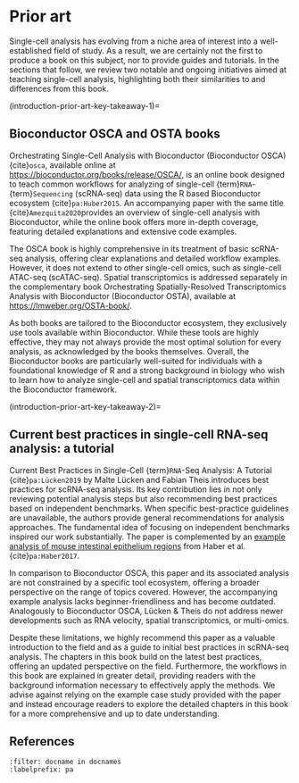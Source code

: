 # Prior art

Single-cell analysis has evolving from a niche area of interest into a well-established field of study.
As a result, we are certainly not the first to produce a book on this subject, nor to provide guides and tutorials.
In the sections that follow, we review two notable and ongoing initiatives aimed at teaching single-cell analysis, highlighting both their similarities to and differences from this book.

(introduction-prior-art-key-takeaway-1)=

## Bioconductor OSCA and OSTA books

Orchestrating Single-Cell Analysis with Bioconductor (Bioconductor OSCA) {cite}`osca`, available online at https://bioconductor.org/books/release/OSCA/, is an online book designed to teach common workflows for analyzing of single-cell {term}`RNA`-{term}`Sequencing` (scRNA-seq) data using the R based Bioconductor ecosystem {cite}`pa:Huber2015`.
An accompanying paper with the same title {cite}`Amezquita2020`provides an overview of single-cell analysis with Bioconductor, while the online book offers more in-depth coverage, featuring detailed explanations and extensive code examples.

The OSCA book is highly comprehensive in its treatment of basic scRNA-seq analysis, offering clear explanations and detailed workflow examples.
However, it does not extend to other single-cell omics, such as single-cell ATAC-seq (scATAC-seq).
Spatial transcriptomics is addressed separately in the complementary book Orchestrating Spatially-Resolved Transcriptomics Analysis with Bioconductor (Bioconductor OSTA), available at https://lmweber.org/OSTA-book/.

As both books are tailored to the Bioconductor ecosystem, they exclusively use tools available within Bioconductor.
While these tools are highly effective, they may not always provide the most optimal solution for every analysis, as acknowledged by the books themselves.
Overall, the Bioconductor books are particularly well-suited for individuals with a foundational knowledge of R and a strong background in biology who wish to learn how to analyze single-cell and spatial transcriptomics data within the Bioconductor framework.

(introduction-prior-art-key-takeaway-2)=

## Current best practices in single-cell RNA-seq analysis: a tutorial

Current Best Practices in Single-Cell {term}`RNA`-Seq Analysis: A Tutorial {cite}`pa:Lücken2019` by Malte Lücken and Fabian Theis introduces best practices for scRNA-seq analysis.
Its key contribution lies in not only reviewing potential analysis steps but also recommending best practices based on independent benchmarks.
When specific best-practice guidelines are unavailable, the authors provide general recommendations for analysis approaches.
The fundamental idea of focusing on independent benchmarks inspired our work substantially.
The paper is complemented by an [example analysis of mouse intestinal epithelium regions](https://github.com/theislab/single-cell-tutorial/) from Haber et al. {cite}`pa:Haber2017`.

In comparison to Bioconductor OSCA, this paper and its associated analysis are not constrained by a specific tool ecosystem, offering a broader perspective on the range of topics covered.
However, the accompanying example analysis lacks beginner-friendliness and has become outdated.
Analogously to Bioconductor OSCA, Lücken & Theis do not address newer developments such as RNA velocity, spatial transcriptomics, or multi-omics.

Despite these limitations, we highly recommend this paper as a valuable introduction to the field and as a guide to initial best practices in scRNA-seq analysis.
The chapters in this book build on the latest best practices, offering an updated perspective on the field. Furthermore, the workflows in this book are explained in greater detail, providing readers with the background information necessary to effectively apply the methods.
We advise against relying on the example case study provided with the paper and instead encourage readers to explore the detailed chapters in this book for a more comprehensive and up to date understanding.

## References

```{bibliography}
:filter: docname in docnames
:labelprefix: pa
```
